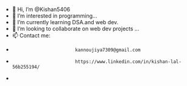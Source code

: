 - 👋 Hi, I’m @Kishan5406
- 👀 I’m interested in programming...
- 🌱 I’m currently learning DSA.and web dev.
- 💞️ I’m looking to collaborate on web dev projects ...
- 📫 Contact me:
-                            kannoujiya7309@gmail.com
-                            https://www.linkedin.com/in/kishan-lal-56b255194/
- 

<!---
Kishan5406/Kishan5406 is a ✨ special ✨ repository because its `README.md` (this file) appears on your GitHub profile.
You can click the Preview link to take a look at your changes.
--->
